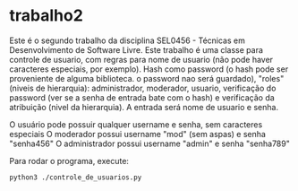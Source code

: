 # trabalho2
Este é o segundo trabalho da disciplina SEL0456 - Técnicas em Desenvolvimento de Software Livre. Este trabalho é uma classe para controle de usuario, com regras para nome de usuario (não pode haver caracteres especiais, por exemplo). Hash como password (o hash pode ser proveniente de alguma biblioteca. o password nao será guardado), "roles" (niveis de hierarquia): administrador, moderador, usuario, verificação do password (ver se a senha de entrada bate com o hash) e verificação da atribuição (nivel da hierarquia). A entrada será nome de usuario e senha.

O usuário pode possuir qualquer username e senha, sem caracteres especiais
O moderador possui username "mod" (sem aspas) e senha "senha456"
O administrador possui username "admin" e senha "senha789"

Para rodar o programa, execute:
``` shell
python3 ./controle_de_usuarios.py
```
